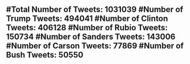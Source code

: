 #Total Number of Tweets: 1031039 
#Number of Trump Tweets: 494041
#Number of Clinton Tweets: 406128
#Number of Rubio Tweets: 150734
#Number of Sanders Tweets: 143006
#Number of Carson Tweets: 77869
#Number of Bush Tweets: 50550
---
